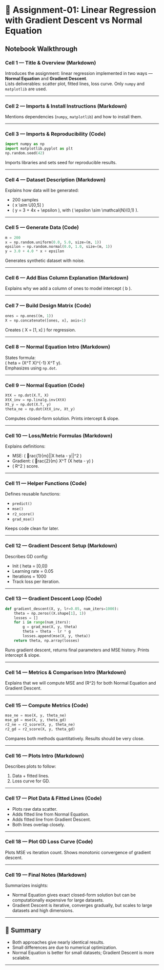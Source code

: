 # 📓 Assignment-01: Linear Regression with Gradient Descent vs Normal Equation

## Notebook Walkthrough

### Cell 1 — Title & Overview (Markdown)
Introduces the assignment: linear regression implemented in two ways — **Normal Equation** and **Gradient Descent**.  
Lists deliverables: scatter plot, fitted lines, loss curve. Only `numpy` and `matplotlib` are used.

---

### Cell 2 — Imports & Install Instructions (Markdown)
Mentions dependencies (`numpy`, `matplotlib`) and how to install them.

---

### Cell 3 — Imports & Reproducibility (Code)
```python
import numpy as np
import matplotlib.pyplot as plt
np.random.seed(42)
```
Imports libraries and sets seed for reproducible results.

---

### Cell 4 — Dataset Description (Markdown)
Explains how data will be generated:  
- 200 samples  
- \( x \sim U[0,5] \)  
- \( y = 3 + 4x + \epsilon \), with \( \epsilon \sim \mathcal{N}(0,1) \).

---

### Cell 5 — Generate Data (Code)
```python
m = 200
x = np.random.uniform(0.0, 5.0, size=(m, 1))
epsilon = np.random.normal(0.0, 1.0, size=(m, 1))
y = 3.0 + 4.0 * x + epsilon
```
Generates synthetic dataset with noise.

---

### Cell 6 — Add Bias Column Explanation (Markdown)
Explains why we add a column of ones to model intercept \( b \).

---

### Cell 7 — Build Design Matrix (Code)
```python
ones = np.ones((m, 1))
X = np.concatenate([ones, x], axis=1)
```
Creates \( X = [1, x] \) for regression.

---

### Cell 8 — Normal Equation Intro (Markdown)
States formula:  
\(	heta = (X^T X)^{-1} X^T y\).  
Emphasizes using `np.dot`.

---

### Cell 9 — Normal Equation (Code)
```python
XtX = np.dot(X.T, X)
XtX_inv = np.linalg.inv(XtX)
Xt_y = np.dot(X.T, y)
theta_ne = np.dot(XtX_inv, Xt_y)
```
Computes closed-form solution. Prints intercept & slope.

---

### Cell 10 — Loss/Metric Formulas (Markdown)
Explains definitions:  
- MSE: \( rac{1}{m}||X	heta - y||^2 \)  
- Gradient: \( rac{2}{m} X^T (X	heta - y) \)  
- \( R^2 \) score.

---

### Cell 11 — Helper Functions (Code)
Defines reusable functions:  
- `predict()`  
- `mse()`  
- `r2_score()`  
- `grad_mse()`  

Keeps code clean for later.

---

### Cell 12 — Gradient Descent Setup (Markdown)
Describes GD config:  
- Init \(	heta = [0,0]\)  
- Learning rate = 0.05  
- Iterations = 1000  
- Track loss per iteration.

---

### Cell 13 — Gradient Descent Loop (Code)
```python
def gradient_descent(X, y, lr=0.05, num_iters=1000):
    theta = np.zeros((X.shape[1], 1))
    losses = []
    for i in range(num_iters):
        g = grad_mse(X, y, theta)
        theta = theta - lr * g
        losses.append(mse(X, y, theta))
    return theta, np.array(losses)
```
Runs gradient descent, returns final parameters and MSE history. Prints intercept & slope.

---

### Cell 14 — Metrics & Comparison Intro (Markdown)
Explains that we will compute MSE and \(R^2\) for both Normal Equation and Gradient Descent.

---

### Cell 15 — Compute Metrics (Code)
```python
mse_ne = mse(X, y, theta_ne)
mse_gd = mse(X, y, theta_gd)
r2_ne = r2_score(X, y, theta_ne)
r2_gd = r2_score(X, y, theta_gd)
```
Compares both methods quantitatively. Results should be very close.

---

### Cell 16 — Plots Intro (Markdown)
Describes plots to follow:  
1. Data + fitted lines.  
2. Loss curve for GD.

---

### Cell 17 — Plot Data & Fitted Lines (Code)
- Plots raw data scatter.  
- Adds fitted line from Normal Equation.  
- Adds fitted line from Gradient Descent.  
- Both lines overlap closely.

---

### Cell 18 — Plot GD Loss Curve (Code)
Plots MSE vs iteration count. Shows monotonic convergence of gradient descent.

---

### Cell 19 — Final Notes (Markdown)
Summarizes insights:  
- Normal Equation gives exact closed-form solution but can be computationally expensive for large datasets.  
- Gradient Descent is iterative, converges gradually, but scales to large datasets and high dimensions.

---

## 📌 Summary
- Both approaches give nearly identical results.  
- Small differences are due to numerical optimization.  
- Normal Equation is better for small datasets; Gradient Descent is more scalable.  

---
